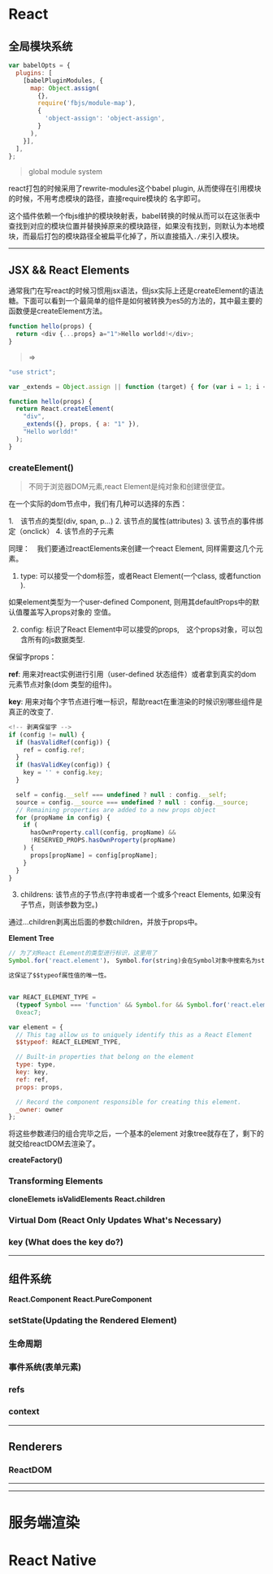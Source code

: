# React

## 全局模块系统

```js
var babelOpts = {
  plugins: [
    [babelPluginModules, {
      map: Object.assign(
        {},
        require('fbjs/module-map'),
        {
          'object-assign': 'object-assign',
        }
      ),
    }],
  ],
};
```

> global module system

react打包的时候采用了rewrite-modules这个babel plugin,
从而使得在引用模块的时候，不用考虑模块的路径，直接require模块的
名字即可。

这个插件依赖一个fbjs维护的模块映射表，babel转换的时候从而可以在这张表中查找到对应的模块位置并替换掉原来的模块路径，如果没有找到，则默认为本地模块，而最后打包的模块路径全被扁平化掉了，所以直接插入`./`来引入模块。

-----

## JSX && React Elements
通常我门在写react的时候习惯用jsx语法，但jsx实际上还是createElement的语法糖。下面可以看到一个最简单的组件是如何被转换为es5的方法的，其中最主要的函数便是createElement方法。

```js
function hello(props) {
  return <div {...props} a="1">Hello worldd!</div>;
}
```

> => 

```js
"use strict";

var _extends = Object.assign || function (target) { for (var i = 1; i < arguments.length; i++) { var source = arguments[i]; for (var key in source) { if (Object.prototype.hasOwnProperty.call(source, key)) { target[key] = source[key]; } } } return target; };

function hello(props) {
  return React.createElement(
    "div",
    _extends({}, props, { a: "1" }),
    "Hello worldd!"
  );
}
```

### __createElement()__

> 不同于浏览器DOM元素,react Element是纯对象和创建很便宜。

在一个实际的dom节点中，我们有几种可以选择的东西：

1.　该节点的类型(div, span, p...)
2. 该节点的属性(attributes)
3. 该节点的事件绑定（onclick）
4. 该节点的子元素

同理：　我们要通过reactElements来创建一个react Element,
同样需要这几个元素。

1. type: 可以接受一个dom标签，或者React Element(一个class, 或者function ).

如果element类型为一个user-defined Component,
则用其defaultProps中的默认值覆盖写入props对象的
空值。


2. config: 标识了React Element中可以接受的props,　这个props对象，可以包含所有的js数据类型.

保留字props：

__ref__: 用来对react实例进行引用（user-defined 状态组件）或者拿到真实的dom 元素节点对象(dom 类型的组件)。

__key__: 用来对每个字节点进行唯一标识，帮助react在重渲染的时候识别哪些组件是真正的改变了.


```js
<!-- 剥离保留字 -->
if (config != null) {
  if (hasValidRef(config)) {
    ref = config.ref;
  }
  if (hasValidKey(config)) {
    key = '' + config.key;
  }

  self = config.__self === undefined ? null : config.__self;
  source = config.__source === undefined ? null : config.__source;
  // Remaining properties are added to a new props object
  for (propName in config) {
    if (
      hasOwnProperty.call(config, propName) &&
      !RESERVED_PROPS.hasOwnProperty(propName)
    ) {
      props[propName] = config[propName];
    }
  }
}
```

3. childrens: 该节点的子节点(字符串或者一个或多个react Elements, 如果没有子节点，则该参数为空。)

通过...children剥离出后面的参数children，并放于props中。

__Element Tree__

```javascript
// 为了对React ELement的类型进行标识，这里用了
Symbol.for('react.element')，　Symbol.for(string)会在Symbol对象中搜索名为string的Symbol值，如果找到该值，则返回，如果没有，则返回一个新的Symbol值。

这保证了$$typeof属性值的唯一性。


var REACT_ELEMENT_TYPE =
  (typeof Symbol === 'function' && Symbol.for && Symbol.for('react.element')) ||
  0xeac7;

var element = {
  // This tag allow us to uniquely identify this as a React Element
  $$typeof: REACT_ELEMENT_TYPE,

  // Built-in properties that belong on the element
  type: type,
  key: key,
  ref: ref,
  props: props,

  // Record the component responsible for creating this element.
  _owner: owner
};
```

将这些参数递归的组合完毕之后，一个基本的element 对象tree就存在了，剩下的就交给reactDOM去渲染了。








































__createFactory()__

### Transforming Elements
__cloneElemets__
__isValidElements__
__React.children__ 

### Virtual Dom  (React Only Updates What's Necessary)

### key (What does the key do?)

------

## 组件系统

__React.Component__
__React.PureComponent__

### setState(Updating the Rendered Element)

### 生命周期

### 事件系统(表单元素)

### refs

### context

------

## Renderers

### ReactDOM



----------

--------

# 服务端渲染　

# React Native

























